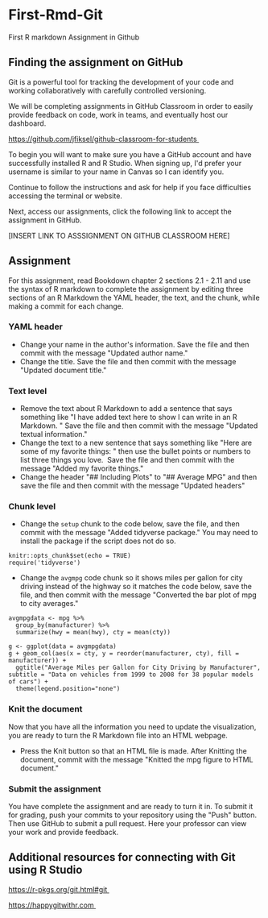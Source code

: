 # First-Rmd-Git
First R markdown Assignment in Github

## Finding the assignment on GitHub

Git is a powerful tool for tracking the development of your code and working collaboratively with carefully controlled versioning.

We will be completing assignments in GitHub Classroom in order to easily provide feedback on code, work in teams, and eventually host our dashboard.

https://github.com/jfiksel/github-classroom-for-students 

To begin you will want to make sure you have a GitHub account and have successfully installed R and R Studio. When signing up, I'd prefer your username is similar to your name in Canvas so I can identify you.

Continue to follow the instructions and ask for help if you face difficulties accessing the terminal or website.

Next, access our assignments, click the following link to accept the assignment in GitHub.

[INSERT LINK TO ASSSIGNMENT ON GITHUB CLASSROOM HERE]

## Assignment

For this assignment, read Bookdown chapter 2 sections 2.1 - 2.11 and use the syntax of R markdown to complete the assignment by editing three sections of an R Markdown the YAML header, the text, and the chunk, while making a commit for each change.

### YAML header

- Change your name in the author's information. Save the file and then commit with the message "Updated author name."
- Change the title. Save the file and then commit with the message "Updated document title."

### Text level

- Remove the text about R Markdown to add a sentence that says something like "I have added text here to show I can write in an R Markdown. " Save the file and then commit with the message "Updated textual information."
- Change the text to a new sentence that says something like "Here are some of my favorite things: " then use the bullet points or numbers to list three things you love.  Save the file and then commit with the message "Added my favorite things."
- Change the header "## Including Plots" to "## Average MPG" and then save the file and then commit with the message "Updated headers"

### Chunk level

- Change the `setup` chunk to the code below, save the file, and then commit with the message "Added tidyverse package." You may need to install the package if the script does not do so. 

```{r setup, include=FALSE}
knitr::opts_chunk$set(echo = TRUE)
require('tidyverse')
```
- Change the `avgmpg` code chunk so it shows miles per gallon for city driving instead of the highway so it matches the code below, save the file, and then commit with the message "Converted the bar plot of mpg to city averages." 

```{r avgmpg}
avgmpgdata <- mpg %>% 
  group_by(manufacturer) %>% 
  summarize(hwy = mean(hwy), cty = mean(cty))

g <- ggplot(data = avgmpgdata)
g + geom_col(aes(x = cty, y = reorder(manufacturer, cty), fill = manufacturer)) +
  ggtitle("Average Miles per Gallon for City Driving by Manufacturer", subtitle = "Data on vehicles from 1999 to 2008 for 38 popular models of cars") +
  theme(legend.position="none") 
```

### Knit the document
Now that you have all the information you need to update the visualization, you are ready to turn the R Markdown file into an HTML webpage. 

- Press the Knit button so that an HTML file is made. After Knitting the document, commit with the message "Knitted the mpg figure to HTML document."

### Submit the assignment

You have complete the assignment and are ready to turn it in. To submit it for grading, push your commits to your repository using the "Push" button. Then use GitHub to submit a pull request. Here your professor can view your work and provide feedback.

## Additional resources for connecting with Git using R Studio

https://r-pkgs.org/git.html#git 

https://happygitwithr.com 
